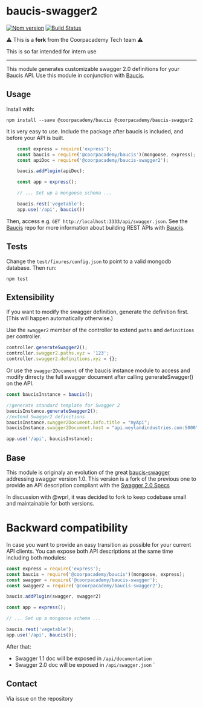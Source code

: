 baucis-swagger2
===============

[![Npm version](https://img.shields.io/npm/v/@coorpacademy/baucis-swagger2.svg)](https://www.npmjs.com/package/@coorpacademy/baucis-swagger2)
[![Build Status](https://travis-ci.com/CoorpAcademy/baucis.svg?branch=master)](https://travis-ci.com/CoorpAcademy/baucis)

:warning: This is a **fork** from the Coorpacademy Tech team :warning:

This is so far intended for intern use

------
This module generates customizable swagger 2.0 definitions for your Baucis API.
Use this module in conjunction with [Baucis](https://github.com/Coorpacademy/baucis).

## Usage

Install with:

    npm install --save @coorpacademy/baucis @coorpacademy/baucis-swagger2

It is very easy to use.  Include the package after baucis is included, and before your API is built.

```js
    const express = require('express');
    const baucis = require('@coorpacademy/baucis')(mongoose, express);
    const apiDoc = require('@coorpacademy/baucis-swagger2');

    baucis.addPlugin(apiDoc);

    const app = express();

    // ... Set up a mongoose schema ...

    baucis.rest('vegetable');
    app.use('/api', baucis())
```

Then, access e.g. `GET http://localhost:3333/api/swagger.json`.  See the [Baucis](https://github.com/wprl/baucis) repo for more information about building REST APIs with [Baucis](https://github.com/wprl/baucis).

## Tests
Change the `test/fixures/config.json` to point to a valid mongodb database.
Then run:

```
npm test
```


## Extensibility

If you want to modify the swagger definition, generate the definition first.  (This will happen automatically otherwise.)

Use the `swagger2` member of the controller to extend `paths` and `definitions` per controller.

```javascript
controller.generateSwagger2();
controller.swagger2.paths.xyz = '123';
controller.swagger2.definitions.xyz = {};
```

Or use the `swagger2Document` of the baucis instance module to access and modify dirrecty the full swagger document after calling generateSwagger() on the API.

```javascript
const baucisInstance = baucis();

//generate standard template for Swagger 2
baucisInstance.generateSwagger2();
//extend Swagger2 definitions
baucisInstance.swagger2Document.info.title = "myApi";
baucisInstance.swagger2Document.host = "api.weylandindustries.com:5000";

app.use('/api', baucisInstance);
```

## Base

This module is  originaly an evolution of the great [baucis-swagger](https://github.com/wprl/baucis-swagger) addressing swagger version 1.0.
This version is a fork of the previous one to provide an API description compliant with the [Swagger 2.0 Specs](https://github.com/swagger-api/swagger-spec/blob/master/versions/2.0.md)

In discussion with @wprl, it was decided to fork to keep codebase small and maintainable for both versions.

# Backward compatibility

In case you want to provide an easy transition as possible for your current API clients. You can expose both API descriptions at the same time including both modules:

```js
const express = require('express');
const baucis = require('@coorpacademy/baucis')(mongoose, express);
const swagger = require('@coorpacademy/baucis-swagger');
const swagger2 = require('@coorpacademy/baucis-swagger2');

baucis.addPlugin(swagger, swagger2)

const app = express();

// ... Set up a mongoose schema ...

baucis.rest('vegetable');
app.use('/api', baucis());
```

After that:
- Swagger 1.1 doc will be exposed in `/api/documentation`
- Swagger 2.0 doc will be exposed in `/api/swagger.json`
`

## Contact
Via issue on the repository
